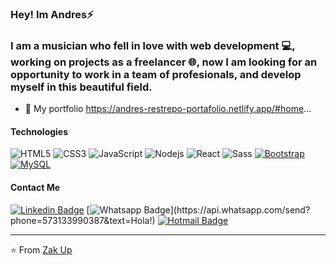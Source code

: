 ### Hey! Im Andres⚡
<!-- <a href="https://samujjwaal.tech/"><img src="https://user-images.githubusercontent.com/98345385/165127616-e1180876-96ab-4813-ae8b-cdc73558803d.gif" align="right" height="200" /></a> -->

### I am a musician who fell in love with web development 💻, working on projects as a freelancer 🌐, now I am looking for an opportunity to work in a team of profesionals, and develop myself in this beautiful field.

- 💼 My portfolio https://andres-restrepo-portafolio.netlify.app/#home...
<!-- - 🌱 I’m currently learning Frontend Developer ...
- ⚡ Fun fact ...
- 📫 How to reach me: andresjr195@hotmail.com ...
 -->
#### Technologies
![HTML5](https://img.shields.io/badge/-HTML5-%23E44D27?style=flat-square&logo=html5&logoColor=ffffff)
![CSS3](https://img.shields.io/badge/-CSS3-%231572B6?style=flat-square&logo=css3)
![JavaScript](https://img.shields.io/badge/-JavaScript-%23F7DF1C?style=flat-square&logo=javascript&logoColor=000000&labelColor=%23F7DF1C&color=%23FFCE5A)
![Nodejs](https://img.shields.io/badge/-Nodejs-black?style=flat-square&logo=Node.js)
![React](https://img.shields.io/badge/-React-%23282C34?style=flat-square&logo=react)
![Sass](https://img.shields.io/badge/-Sass-%23CC6699?style=flat-square&logo=sass&logoColor=ffffff)
[![Bootstrap](https://img.shields.io/badge/-Bootstrap-563D7C?style=flat-square&logo=bootstrap&link=https://github.com/Zak-Up)](https://https://github.com/Zak-Up)
[![MySQL](https://img.shields.io/badge/-MySQL-black?style=flat-square&logo=mysql&link=https://github.com/Zak-Up)](https://github.com/Zak-Up)

#### Contact Me

[![Linkedin Badge](https://img.shields.io/badge/-LinkedIn-blue?style=flat-square&logo=Linkedin&logoColor=white&link=https:www.linkedin.com/in/andres-restrepo-salas-a903b639/)](https://www.linkedin.com/in/andres-restrepo-salas-a903b639/)
[![Whatsapp Badge](https://img.shields.io/badge/-Whatsapp-4CA143?style=flat-square&labelColor=4CA143&logo=whatsapp&logoColor=white&link=https://api.whatsapp.com/send?phone=573133990387&text=Hola!)](https://api.whatsapp.com/send?phone=573133990387&text=Hola!)
[![Hotmail Badge](https://img.shields.io/badge/-Hotmail-0078D4?style=flat-square&logo=microsoft-outlook&logoColor=white&link=mailto:andresjr195@hotmail.com)](mailto:andresjr195@hotmail.com)


---
⭐️ From [Zak Up](https://github.com/Zak-Up/)
